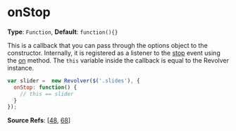 # onStop

**Type**: `Function`, **Default**: `function(){}`

This is a callback that you can pass through the options object to the constructor. Internally, it is registered as a listener to the [stop](../events/stop.md) event using the [on](../methods/on.md) method. The `this` variable inside the callback is equal to the Revolver instance.

```javascript
var slider =  new Revolver($('.slides'), {
  onStop: function() {
    // this == slider
  }
});
```

**Source Refs**: [[48](../../coffee/revolver.coffee#L48), [68](../../coffee/revolver.coffee#L68)]

